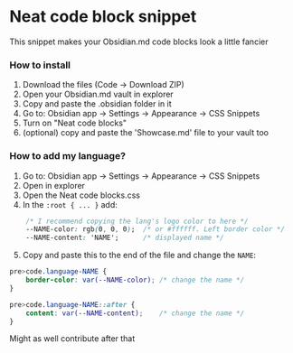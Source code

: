 # Neat code block snippet

This snippet makes your Obsidian.md code blocks look a little fancier

### How to install

1. Download the files (Code -> Download ZIP)
2. Open your Obsidian.md vault in explorer
3. Copy and paste the .obsidian folder in it
4. Go to: Obsidian app -> Settings -> Appearance -> CSS Snippets
5. Turn on "Neat code blocks"
6. (optional) copy and paste the 'Showcase.md' file to your vault too

### How to add my language?

1. Go to: Obsidian app -> Settings -> Appearance -> CSS Snippets
2. Open in explorer
3. Open the Neat code blocks.css
4. In the `:root { ... }` add:

```css
	/* I recommend copying the lang's logo color to here */
	--NAME-color: rgb(0, 0, 0);  /* or #ffffff. Left border color */
	--NAME-content: 'NAME';      /* displayed name */
```

5. Copy and paste this to the end of the file and change the `NAME`:
   
```css
pre>code.language-NAME {
	border-color: var(--NAME-color); /* change the name */
}

pre>code.language-NAME::after {
	content: var(--NAME-content);    /* change the name */
}
```

Might as well contribute after that
